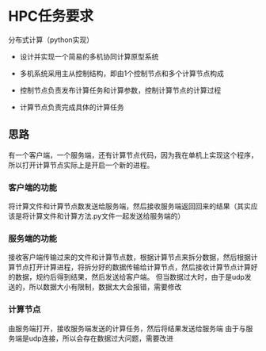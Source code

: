 # HPC任务要求
分布式计算（python实现）
* 设计并实现一个简易的多机协同计算原型系统  

* 多机系统采用主从控制结构，即由1个控制节点和多个计算节点构成  

* 控制节点负责发布计算任务和计算参数，控制计算节点的计算过程  

* 计算节点负责完成具体的计算任务  

## 思路
有一个客户端，一个服务端，还有计算节点代码，因为我在单机上实现这个程序，所以打开计算节点实际上是开启一个新的进程。

### 客户端的功能
将计算文件和计算节点数发送给服务端，然后接收服务端返回回来的结果（其实应该是将计算文件和计算方法.py文件一起发送给服务端的）

### 服务端的功能
接收客户端传输过来的文件和计算节点数，根据计算节点来拆分数据，然后根据计算节点打开计算进程，将拆分好的数据传输给计算节点，然后接收计算节点计算好的数据，规约后得到结果，然后发送给客户端。
但当数据过大时，由于是udp发送的，所以数据大小有限制，数据太大会报错，需要修改

### 计算节点
由服务端打开，接收服务端发送的计算任务，然后将结果发送给服务端
由于与服务端是udp连接，所以会存在数据过大问题，需要改进
